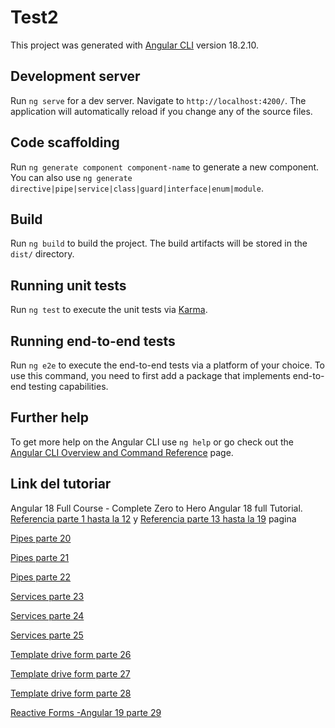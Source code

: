 # Test2

This project was generated with [Angular CLI](https://github.com/angular/angular-cli) version 18.2.10.

## Development server

Run `ng serve` for a dev server. Navigate to `http://localhost:4200/`. The application will automatically reload if you change any of the source files.

## Code scaffolding

Run `ng generate component component-name` to generate a new component. You can also use `ng generate directive|pipe|service|class|guard|interface|enum|module`.

## Build

Run `ng build` to build the project. The build artifacts will be stored in the `dist/` directory.

## Running unit tests

Run `ng test` to execute the unit tests via [Karma](https://karma-runner.github.io).

## Running end-to-end tests

Run `ng e2e` to execute the end-to-end tests via a platform of your choice. To use this command, you need to first add a package that implements end-to-end testing capabilities.

## Further help

To get more help on the Angular CLI use `ng help` or go check out the [Angular CLI Overview and Command Reference](https://angular.dev/tools/cli) page.

## Link del tutoriar

Angular 18 Full Course - Complete Zero to Hero Angular 18 full Tutorial.
[Referencia parte 1 hasta la 12](https://www.youtube.com/watch?v=iNMICDE2e6E&list=PLG6SdLSnBhdWj797VAEvABNYIBEaVQnfF&index=18) y
[Referencia parte 13 hasta la 19](https://www.youtube.com/watch?v=LJcPyTYBReE&list=PLG6SdLSnBhdWj797VAEvABNYIBEaVQnfF&index=10) pagina

[Pipes parte 20](https://www.youtube.com/watch?v=rvIEW5pW7YQ&list=PLG6SdLSnBhdWj797VAEvABNYIBEaVQnfF&index=10)

[Pipes parte 21](https://www.youtube.com/watch?v=TI2ATO98ezE&list=PLG6SdLSnBhdWj797VAEvABNYIBEaVQnfF&index=8)

[Pipes parte 22](https://www.youtube.com/watch?v=q17iHmCa6XU&list=PLG6SdLSnBhdWj797VAEvABNYIBEaVQnfF&index=7)

[Services parte 23](https://www.youtube.com/watch?v=Ph6eqQU2O3c&list=PLG6SdLSnBhdWj797VAEvABNYIBEaVQnfF&index=7)

[Services parte 24](https://www.youtube.com/watch?v=9Nkzl0H8hmI&list=PLG6SdLSnBhdWj797VAEvABNYIBEaVQnfF&index=5)

[Services parte 25](https://www.youtube.com/watch?v=0KUm629PNd4)

[Template drive form parte 26](https://www.youtube.com/watch?v=m9UxsZ4F_gs&list=PLG6SdLSnBhdWj797VAEvABNYIBEaVQnfF&index=4)

[Template drive form parte 27](https://www.youtube.com/watch?v=cYlHeEK9GAg&list=PLG6SdLSnBhdWj797VAEvABNYIBEaVQnfF&index=3)

[Template drive form parte 28](https://www.youtube.com/watch?v=9r38ePlIzXs&list=PLG6SdLSnBhdWj797VAEvABNYIBEaVQnfF&index=2)

[Reactive Forms -Angular 19 parte 29](https://www.youtube.com/watch?v=Y7kJCkIjsy0&list=PLG6SdLSnBhdWj797VAEvABNYIBEaVQnfF&index=1)
